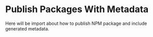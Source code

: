 # Publish Packages With Metadata

Here will be import about how to publish NPM package and include generated metadata.